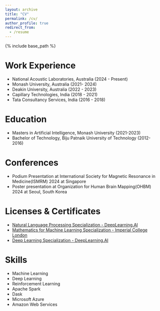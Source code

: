 ```yaml
---
layout: archive
title: "CV"
permalink: /cv/
author_profile: true
redirect_from:
  - /resume
---
```


{% include base_path %}

Work Experience
======
* National Acoustic Laboratories, Australia (2024 - Present)
* Monash University, Australia (2021- 2024)
* Deakin University, Australia (2022 - 2023)
* Capillary Technologies, India (2018 - 2021)
* Tata Consultancy Services, India (2016 - 2018)

Education
======
* Masters in Artificial Intelligence, Monash University (2021-2023)
* Bachelor of Technology, Biju Patnaik University of Technology (2012-2016)

Conferences
======
* Podium Presentation at International Society for Magnetic Resonance in Medicine(ISMRM) 2024 at Singapore
* Poster presentation at Organization for Human Brain Mapping(OHBM) 2024 at Seoul, South Korea

Licenses & Certificates
======
* [Natural Language Processing Specialization - DeepLearning.AI](https://www.coursera.org/account/accomplishments/specialization/certificate/FNZ9A9AZ3YLT)
* [Mathematics for Machine Learning Specialization - Imperial College London](https://www.coursera.org/account/accomplishments/specialization/EAPXMVQ2QL68)
* [Deep Learning Specialization - DeepLearning.AI](https://www.coursera.org/account/accomplishments/specialization/G5H37YK7NCQZ)

Skills
======
* Machine Learning
* Deep Learning
* Reinforcement Learning
* Apache Spark
* Dask
* Microsoft Azure
* Amazon Web Services

